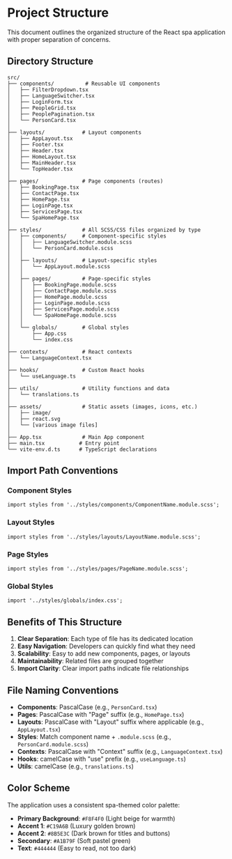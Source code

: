 # Project Structure

This document outlines the organized structure of the React spa application with proper separation of concerns.

## Directory Structure

```
src/
├── components/          # Reusable UI components
│   ├── FilterDropdown.tsx
│   ├── LanguageSwitcher.tsx
│   ├── LoginForm.tsx
│   ├── PeopleGrid.tsx
│   ├── PeoplePagination.tsx
│   └── PersonCard.tsx
│
├── layouts/            # Layout components
│   ├── AppLayout.tsx
│   ├── Footer.tsx
│   ├── Header.tsx
│   ├── HomeLayout.tsx
│   ├── MainHeader.tsx
│   └── TopHeader.tsx
│
├── pages/              # Page components (routes)
│   ├── BookingPage.tsx
│   ├── ContactPage.tsx
│   ├── HomePage.tsx
│   ├── LoginPage.tsx
│   ├── ServicesPage.tsx
│   └── SpaHomePage.tsx
│
├── styles/             # All SCSS/CSS files organized by type
│   ├── components/     # Component-specific styles
│   │   ├── LanguageSwitcher.module.scss
│   │   └── PersonCard.module.scss
│   │
│   ├── layouts/        # Layout-specific styles
│   │   └── AppLayout.module.scss
│   │
│   ├── pages/          # Page-specific styles
│   │   ├── BookingPage.module.scss
│   │   ├── ContactPage.module.scss
│   │   ├── HomePage.module.scss
│   │   ├── LoginPage.module.scss
│   │   ├── ServicesPage.module.scss
│   │   └── SpaHomePage.module.scss
│   │
│   └── globals/        # Global styles
│       ├── App.css
│       └── index.css
│
├── contexts/           # React contexts
│   └── LanguageContext.tsx
│
├── hooks/              # Custom React hooks
│   └── useLanguage.ts
│
├── utils/              # Utility functions and data
│   └── translations.ts
│
├── assets/             # Static assets (images, icons, etc.)
│   ├── image/
│   ├── react.svg
│   └── [various image files]
│
├── App.tsx             # Main App component
├── main.tsx           # Entry point
└── vite-env.d.ts      # TypeScript declarations
```

## Import Path Conventions

### Component Styles
```tsx
import styles from '../styles/components/ComponentName.module.scss';
```

### Layout Styles
```tsx
import styles from '../styles/layouts/LayoutName.module.scss';
```

### Page Styles
```tsx
import styles from '../styles/pages/PageName.module.scss';
```

### Global Styles
```tsx
import '../styles/globals/index.css';
```

## Benefits of This Structure

1. **Clear Separation**: Each type of file has its dedicated location
2. **Easy Navigation**: Developers can quickly find what they need
3. **Scalability**: Easy to add new components, pages, or layouts
4. **Maintainability**: Related files are grouped together
5. **Import Clarity**: Clear import paths indicate file relationships

## File Naming Conventions

- **Components**: PascalCase (e.g., `PersonCard.tsx`)
- **Pages**: PascalCase with "Page" suffix (e.g., `HomePage.tsx`)
- **Layouts**: PascalCase with "Layout" suffix where applicable (e.g., `AppLayout.tsx`)
- **Styles**: Match component name + `.module.scss` (e.g., `PersonCard.module.scss`)
- **Contexts**: PascalCase with "Context" suffix (e.g., `LanguageContext.tsx`)
- **Hooks**: camelCase with "use" prefix (e.g., `useLanguage.ts`)
- **Utils**: camelCase (e.g., `translations.ts`)

## Color Scheme

The application uses a consistent spa-themed color palette:

- **Primary Background**: `#F8F4F0` (Light beige for warmth)
- **Accent 1**: `#C19A6B` (Luxury golden brown)
- **Accent 2**: `#8B5E3C` (Dark brown for titles and buttons)
- **Secondary**: `#A1B79F` (Soft pastel green)
- **Text**: `#444444` (Easy to read, not too dark)
